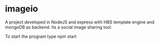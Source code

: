 # imageio
A project developed in NodeJS and express with HBS template engine and mongoDB as backend. Its a social image sharing tool.

To start the program type npm start